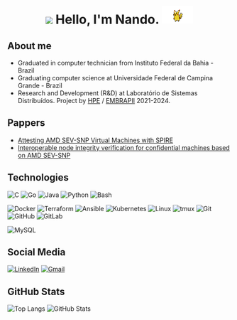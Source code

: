 <h1 align="center"> <img height="50" src="./brasil.gif"/>  Hello, I'm  Nando. <img height="40" width="70" src="./pikachu.gif"/> </h1> 


## About me

* Graduated in computer technician from Instituto Federal da Bahia - Brazil
* Graduating computer science at Universidade Federal de Campina Grande - Brazil
* Research and Development (R&D) at Laboratório de Sistemas Distribuídos. Project by [HPE](https://github.com/HewlettPackard) / [EMBRAPII](https://embrapii.org.br/) 2021-2024.

## Pappers

* [Attesting AMD SEV-SNP Virtual Machines with SPIRE](https://dl.acm.org/doi/10.1145/3615366.3615419)
* [Interoperable node integrity verification for confidential machines based on AMD SEV-SNP](https://journals-sol.sbc.org.br/index.php/jisa/article/view/3905)

## Technologies

![C](https://img.shields.io/badge/C%20-%232370ED.svg?logo=c&logoColor=white)
![Go](https://img.shields.io/badge/Golang-%2300ADD8.svg?logo=go&logoColor=white)
![Java](https://img.shields.io/badge/Java-%23ED8B00.svg?logo=openjdk&logoColor=white)
![Python](https://img.shields.io/badge/Python%20-%2314354C?logo=python&logoColor=white)
![Bash](https://img.shields.io/badge/Bash-4EAA25?logo=gnubash&logoColor=white)


![Docker](https://img.shields.io/badge/Docker-2CA5E0?logo=docker&logoColor=white)
![Terraform](https://img.shields.io/badge/Terraform-623CE4?logo=terraform&logoColor=white)
![Ansible](https://img.shields.io/badge/Ansible-EE0000?logo=ansible&logoColor=white)
![Kubernetes](https://img.shields.io/badge/Kubernetes-326CE5?logo=kubernetes&logoColor=white)
![Linux](https://img.shields.io/badge/Linux-E95420?logo=linux&logoColor=white)
![tmux](https://img.shields.io/badge/tmux-%23054020?logo=gnu-bash&logoColor=white)
![Git](https://img.shields.io/badge/Git-%23F05033.svg?logo=git&logoColor=white)
![GitHub](https://img.shields.io/badge/GitHub-%23121011.svg?logo=github&logoColor=white)
![GitLab](https://img.shields.io/badge/GitLab-FC6D26?logo=gitlab&logoColor=white)

![MySQL](https://img.shields.io/badge/MySQL-00758F?logo=mysql&logoColor=white)


## Social Media

[![LinkedIn](https://img.shields.io/badge/LinkedIn-0077B5?style=for-the-badge&logo=linkedin&logoColor=white)](https://www.linkedin.com/in/nandogmarques/)
[![Gmail](https://img.shields.io/badge/Gmail-D14836?style=for-the-badge&logo=gmail&logoColor=white)](mailto:fernando99gabriel@gmail.com)

## GitHub Stats

![Top Langs](https://github-readme-stats.vercel.app/api/top-langs/?username=nandogmarques&theme=radical)
![GitHub Stats](https://github-readme-stats.vercel.app/api?username=nandogmarques&show_icons=true&theme=radical)


